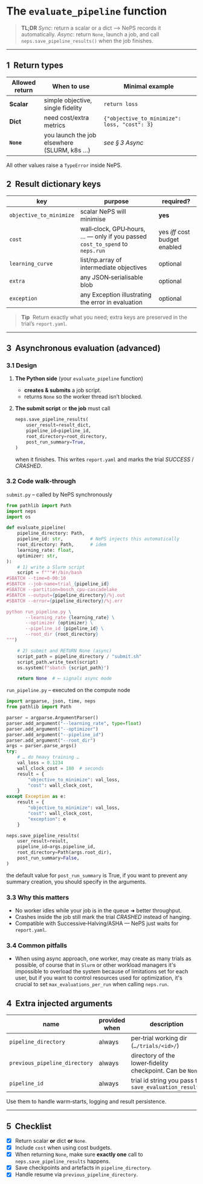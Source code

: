 # The `evaluate_pipeline` function

> **TL;DR**
> *Sync*: return a scalar or a dict ⟶ NePS records it automatically.
> *Async*: return `None`, launch a job, and call `neps.save_pipeline_results()` when the job finishes.

---

## 1  Return types

| Allowed return | When to use                                 | Minimal example                              |
| -------------- | ------------------------------------------- | -------------------------------------------- |
| **Scalar**     | simple objective, single fidelity           | `return loss`                                |
| **Dict**       | need cost/extra metrics                     | `{"objective_to_minimize": loss, "cost": 3}` |
| **`None`**     | you launch the job elsewhere (SLURM, k8s …) | *see § 3 Async*                              |

All other values raise a `TypeError` inside NePS.

## 2  Result dictionary keys

| key                     | purpose                                                                      | required?                     |
| ----------------------- | ---------------------------------------------------------------------------- | ----------------------------- |
| `objective_to_minimize` | scalar NePS will minimise                                                    | **yes**                       |
| `cost`                  | wall‑clock, GPU‑hours, … — only if you passed `cost_to_spend` to `neps.run` | yes *iff* cost budget enabled |
| `learning_curve`        | list/np.array of intermediate objectives                                     | optional                      |
| `extra`                 | any JSON‑serialisable blob                                                   | optional                      |
| `exception`                 | any Exception illustrating the error in evaluation                                                   | optional                      |

> **Tip**  Return exactly what you need; extra keys are preserved in the trial’s `report.yaml`.

---

## 3  Asynchronous evaluation (advanced)

### 3.1 Design

1. **The Python side** (your `evaluate_pipeline` function)

   * **creates & submits** a job script.
   * returns `None` so the worker thread isn’t blocked.
2. **The submit script** or **the job** must call

   ```python
   neps.save_pipeline_results(
       user_result=result_dict,
       pipeline_id=pipeline_id,
       root_directory=root_directory,
       post_run_summary=True,
   )
   ```

   when it finishes.
   This writes `report.yaml` and marks the trial *SUCCESS* / *CRASHED*.

### 3.2 Code walk‑through

`submit.py` – called by NePS synchronously

```python
from pathlib import Path
import neps
import os

def evaluate_pipeline(
    pipeline_directory: Path,
    pipeline_id: str,          # NePS injects this automatically
    root_directory: Path,      # idem
    learning_rate: float,
    optimizer: str,
):
    # 1) write a Slurm script
    script = f"""#!/bin/bash
#SBATCH --time=0-00:10
#SBATCH --job-name=trial_{pipeline_id}
#SBATCH --partition=bosch_cpu-cascadelake
#SBATCH --output={pipeline_directory}/%j.out
#SBATCH --error={pipeline_directory}/%j.err

python run_pipeline.py \
       --learning_rate {learning_rate} \
       --optimizer {optimizer} \
       --pipeline_id {pipeline_id} \
       --root_dir {root_directory}
""")

    # 2) submit and RETURN None (async)
    script_path = pipeline_directory / "submit.sh"
    script_path.write_text(script)
    os.system(f"sbatch {script_path}")

    return None  # ⟵ signals async mode
```

`run_pipeline.py` – executed on the compute node

```python
import argparse, json, time, neps
from pathlib import Path

parser = argparse.ArgumentParser()
parser.add_argument("--learning_rate", type=float)
parser.add_argument("--optimizer")
parser.add_argument("--pipeline_id")
parser.add_argument("--root_dir")
args = parser.parse_args()
try:
    # … do heavy training …
    val_loss = 0.1234
    wall_clock_cost = 180  # seconds
    result = {
        "objective_to_minimize": val_loss,
        "cost": wall_clock_cost,
    }
except Exception as e:
    result = {
        "objective_to_minimize": val_loss,
        "cost": wall_clock_cost,
        "exception": e
    }

neps.save_pipeline_results(
    user_result=result,
    pipeline_id=args.pipeline_id,
    root_directory=Path(args.root_dir),
    post_run_summary=False,
)
```

the default value for `post_run_summary` is True, if you want to prevent any summary creation, you should specify in the arguments.

### 3.3 Why this matters

* No worker idles while your job is in the queue ➜ better throughput.
* Crashes inside the job still mark the trial *CRASHED* instead of hanging.
* Compatible with Successive‑Halving/ASHA — NePS just waits for `report.yaml`.

### 3.4 Common pitfalls

* When using async approach, one worker, may create as many trials as possible, of course that in `Slurm` or other workload managers it's impossible to overload the system because of limitations set for each user, but if you want to control resources used for optimization, it's crucial to set `max_evaluations_per_run` when calling `neps.run`.

## 4  Extra injected arguments

| name                          | provided when           | description                                                |
| ----------------------------- | ----------------------- | ---------------------------------------------------------- |
| `pipeline_directory`          | always                  | per‑trial working dir (`…/trials/<id>/`)                   |
| `previous_pipeline_directory` | always                  | directory of the lower‑fidelity checkpoint. Can be `None`. |
| `pipeline_id`                 | always                  | trial id string you pass to `save_evaluation_results`      |

Use them to handle warm‑starts, logging and result persistence.

---

## 5  Checklist

* [x] Return scalar **or** dict **or** `None`.
* [x] Include `cost` when using cost budgets.
* [x] When returning `None`, make sure **exactly one** call to `neps.save_pipeline_results` happens.
* [x] Save checkpoints and artefacts in `pipeline_directory`.
* [x] Handle resume via `previous_pipeline_directory`.
